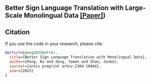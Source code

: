 ## Better Sign Language Translation with Large-Scale Monolingual Data [[Paper]](https://arxiv.org/abs/2304.10844))

## Citation
If you use the code in your research, please cite:
```bibtex
@article{peng2023better,
  title={Better Sign Language Translation with Monolingual Data},
  author={Peng, Ru and Zeng, Yawen and Zhao, Junbo},
  journal={arXiv preprint arXiv:2304.10844},
  year={2023}
}
```
